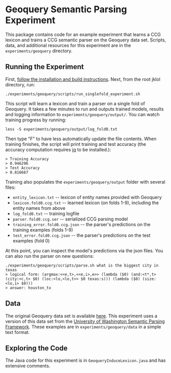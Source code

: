 # Geoquery Semantic Parsing Experiment

This package contains code for an example experiment that learns a CCG
lexicon and trains a CCG semantic parser on the Geoquery data
set. Scripts, data, and additional resources for this experiment are
in the `experiments/geoquery` directory.

## Running the Experiment

First, <a href="https://github.com/jayantk/jklol">follow the
installation and build instructions</a>. Next, from the root jklol
directory, run:

    ./experiments/geoquery/scripts/run_singlefold_experiment.sh
	
This script will learn a lexicon and train a parser on a single fold
of Geoquery. It takes a few minutes to run and outputs trained models,
results and logging information to `experiments/geoquery/output/`. You
can watch training progress by running:

    less -S experiments/geoquery/output/log_fold0.txt 

Then type "F" to have less automatically update the file
contents. When training finishes, the script will print training and
test accuracy (the accuracy computation requires <a
href="https://stedolan.github.io/jq/">jq</a> to be installed.):

    > Training Accuracy
    > 0.946296
    > Test Accuracy
    > 0.816667

Training also populates the `experiments/geoquery/output` folder with
several files:

* `entity_lexicon.txt` -- lexicon of entity names provided with Geoquery
* `lexicon.fold0.ccg.txt` -- learned lexicon (on folds 1-9), including the entity names from above
* `log_fold0.txt` -- training logfile
* `parser.fold0.ccg.ser` -- serialized CCG parsing model
* `training_error.fold0.ccg.json` -- the parser's predictions on the training examples (folds 1-9)
* `test_error.fold0.ccg.json` -- the parser's predictions on the test examples (fold 0)

At this point, you can inspect the model's predictions via the json
files. You can also run the parser on new questions:

    ./experiments/geoquery/scripts/parse.sh what is the biggest city in texas
    > logical form: (argmax:<<e,t>,<<e,i>,e>> (lambda ($0) (and:<t*,t> (city:<c,t> $0) (loc:<lo,<lo,t>> $0 texas:s))) (lambda ($0) (size:<lo,i> $0)))
    > answer: houston_tx

## Data

The original Geoquery data set is available <a
href="http://www.cs.utexas.edu/users/ml/nldata/geoquery.html">here</a>. This
experiment uses a version of this data set from the <a
href="https://bitbucket.org/yoavartzi/spf">University of Washington
Semantic Parsing Framework</a>. These examples are in
`experiments/geoquery/data` in a simple text format.

## Exploring the Code 

The Java code for this experiment is in `GeoqueryInduceLexicon.java`
and has extensive comments.
